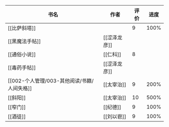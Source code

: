 | 书名        | 作者       | 评价  | 进度   |
| --------- | -------- | --- | ---- |
| [[比萨斜塔]]  |          | 9   | 100% |
| [[黑魔法手帖]] | [[涩泽龙彦]] |     |      |
| [[通俗小说]]  | [[仁科]]   | 8   |      |
| [[毒药手帖]]  | [[涩泽龙彦]] |     |      |
| [[002-个人管理/003-其他阅读/书籍/人间失格]]  | [[太宰治]]  | 9   | 200% |
| [[斜阳]]    | [[太宰治]]  | 10  | 500% |
| [[窄门]]    | [[纪德]]   | 9   | 100% |
| [[酒徒]]    | [[刘以鬯]]  | 9   | 100% |
